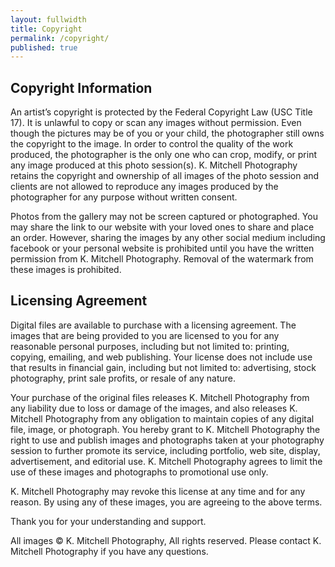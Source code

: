 ```yaml
---
layout: fullwidth
title: Copyright
permalink: /copyright/
published: true
---
```


## Copyright Information

An artist’s copyright is protected by the Federal Copyright Law (USC Title 17). It is unlawful to copy or scan any images without permission. Even though the pictures may be of you or your child, the photographer still owns the copyright to the image. In order to control the quality of the work produced, the photographer is the only one who can crop, modify, or print any image produced at this photo session(s). K. Mitchell Photography retains the copyright and ownership of all images of the photo session and clients are not allowed to reproduce any images produced by the photographer for any purpose without written consent.

Photos from the gallery may not be screen captured or photographed. You may share the link to our website with your loved ones to share and place an order. However, sharing the images by any other social medium including facebook or your personal website is prohibited until you have the written permission from K. Mitchell Photography. Removal of the watermark from these images is prohibited.

## Licensing Agreement

Digital files are available to purchase with a licensing agreement. The images that are being provided to you are licensed to you for any reasonable personal purposes, including but not limited to: printing, copying, emailing, and web publishing. Your license does not include use that results in financial gain, including but not limited to: advertising, stock photography, print sale profits, or resale of any nature.

Your purchase of the original files releases K. Mitchell Photography from any liability due to loss or damage of the images, and also releases K. Mitchell Photography from any obligation to maintain copies of any digital file, image, or photograph. You hereby grant to K. Mitchell Photography the right to use and publish images and photographs taken at your photography session to further promote its service, including portfolio, web site, display, advertisement, and editorial use. K. Mitchell Photography agrees to limit the use of these images and photographs to promotional use only.

K. Mitchell Photography may revoke this license at any time and for any reason. By using any of these images, you are agreeing to the above terms.

Thank you for your understanding and support.

All images &copy; K. Mitchell Photography, All rights reserved.
Please contact K. Mitchell Photography if you have any questions.
